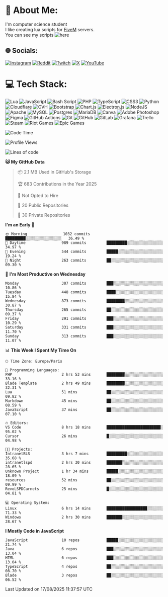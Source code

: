 # 💫 About Me:
I'm computer science student
<br>I like creating lua scripts for <a href="https://fivem.net" target="_blank">FiveM</a> servers.
<br>You can see my scripts ![here](https://github.com/yazouv?tab=repositories&q=&type=&language=lua&sort=)


## 🌐 Socials:
[![Instagram](https://img.shields.io/badge/Instagram-%23E4405F.svg?logo=Instagram&logoColor=white)](https://instagram.com/yazouv) [![Reddit](https://img.shields.io/badge/Reddit-%23FF4500.svg?logo=Reddit&logoColor=white)](https://reddit.com/user/yazouv) [![Twitch](https://img.shields.io/badge/Twitch-%239146FF.svg?logo=Twitch&logoColor=white)](https://twitch.tv/yazouv) [![X](https://img.shields.io/badge/X-black.svg?logo=X&logoColor=white)](https://x.com/yazouv) [![YouTube](https://img.shields.io/badge/YouTube-%23FF0000.svg?logo=YouTube&logoColor=white)](https://youtube.com/@@yazouv) 

# 💻 Tech Stack:
![Lua](https://img.shields.io/badge/lua-%232C2D72.svg?style=for-the-badge&logo=lua&logoColor=white) ![JavaScript](https://img.shields.io/badge/javascript-%23323330.svg?style=for-the-badge&logo=javascript&logoColor=%23F7DF1E) ![Bash Script](https://img.shields.io/badge/bash_script-%23121011.svg?style=for-the-badge&logo=gnu-bash&logoColor=white) ![PHP](https://img.shields.io/badge/php-%23777BB4.svg?style=for-the-badge&logo=php&logoColor=white) ![TypeScript](https://img.shields.io/badge/typescript-%23007ACC.svg?style=for-the-badge&logo=typescript&logoColor=white) ![CSS3](https://img.shields.io/badge/css3-%231572B6.svg?style=for-the-badge&logo=css3&logoColor=white) ![Python](https://img.shields.io/badge/python-3670A0?style=for-the-badge&logo=python&logoColor=ffdd54) ![Cloudflare](https://img.shields.io/badge/Cloudflare-F38020?style=for-the-badge&logo=Cloudflare&logoColor=white) ![OVH](https://img.shields.io/badge/ovh-%23123F6D.svg?style=for-the-badge&logo=ovh&logoColor=#123F6D) ![Bootstrap](https://img.shields.io/badge/bootstrap-%238511FA.svg?style=for-the-badge&logo=bootstrap&logoColor=white) ![Chart.js](https://img.shields.io/badge/chart.js-F5788D.svg?style=for-the-badge&logo=chart.js&logoColor=white) ![Electron.js](https://img.shields.io/badge/Electron-191970?style=for-the-badge&logo=Electron&logoColor=white) ![NodeJS](https://img.shields.io/badge/node.js-6DA55F?style=for-the-badge&logo=node.js&logoColor=white) ![Apache](https://img.shields.io/badge/apache-%23D42029.svg?style=for-the-badge&logo=apache&logoColor=white) ![MySQL](https://img.shields.io/badge/mysql-4479A1.svg?style=for-the-badge&logo=mysql&logoColor=white) ![Postgres](https://img.shields.io/badge/postgres-%23316192.svg?style=for-the-badge&logo=postgresql&logoColor=white) ![MariaDB](https://img.shields.io/badge/MariaDB-003545?style=for-the-badge&logo=mariadb&logoColor=white) ![Canva](https://img.shields.io/badge/Canva-%2300C4CC.svg?style=for-the-badge&logo=Canva&logoColor=white) ![Adobe Photoshop](https://img.shields.io/badge/adobe%20photoshop-%2331A8FF.svg?style=for-the-badge&logo=adobe%20photoshop&logoColor=white) ![Figma](https://img.shields.io/badge/figma-%23F24E1E.svg?style=for-the-badge&logo=figma&logoColor=white) ![GitHub Actions](https://img.shields.io/badge/github%20actions-%232671E5.svg?style=for-the-badge&logo=githubactions&logoColor=white) ![Git](https://img.shields.io/badge/git-%23F05033.svg?style=for-the-badge&logo=git&logoColor=white) ![GitHub](https://img.shields.io/badge/github-%23121011.svg?style=for-the-badge&logo=github&logoColor=white) ![GitLab](https://img.shields.io/badge/gitlab-%23181717.svg?style=for-the-badge&logo=gitlab&logoColor=white) ![Grafana](https://img.shields.io/badge/grafana-%23F46800.svg?style=for-the-badge&logo=grafana&logoColor=white) ![Trello](https://img.shields.io/badge/Trello-%23026AA7.svg?style=for-the-badge&logo=Trello&logoColor=white) ![Steam](https://img.shields.io/badge/steam-%23000000.svg?style=for-the-badge&logo=steam&logoColor=white) ![Riot Games](https://img.shields.io/badge/riotgames-D32936.svg?style=for-the-badge&logo=riotgames&logoColor=white) ![Epic Games](https://img.shields.io/badge/epicgames-%23313131.svg?style=for-the-badge&logo=epicgames&logoColor=white)
 
<!--START_SECTION:waka-->
![Code Time](http://img.shields.io/badge/Code%20Time-1%2C507%20hrs%2038%20mins-blue)

![Profile Views](http://img.shields.io/badge/Profile%20Views-1-blue)

![Lines of code](https://img.shields.io/badge/From%20Hello%20World%20I%27ve%20Written-28.3%20million%20lines%20of%20code-blue)

**🐱 My GitHub Data** 

> 📦 2.1 MB Used in GitHub's Storage 
 > 
> 🏆 683 Contributions in the Year 2025
 > 
> 🚫 Not Opted to Hire
 > 
> 📜 20 Public Repositories 
 > 
> 🔑 30 Private Repositories 
 > 
**I'm an Early 🐤** 

```text
🌞 Morning                1032 commits        █████████░░░░░░░░░░░░░░░░   36.49 % 
🌆 Daytime                989 commits         █████████░░░░░░░░░░░░░░░░   34.97 % 
🌃 Evening                544 commits         █████░░░░░░░░░░░░░░░░░░░░   19.24 % 
🌙 Night                  263 commits         ██░░░░░░░░░░░░░░░░░░░░░░░   09.30 % 
```
📅 **I'm Most Productive on Wednesday** 

```text
Monday                   307 commits         ███░░░░░░░░░░░░░░░░░░░░░░   10.86 % 
Tuesday                  448 commits         ████░░░░░░░░░░░░░░░░░░░░░   15.84 % 
Wednesday                873 commits         ████████░░░░░░░░░░░░░░░░░   30.87 % 
Thursday                 265 commits         ██░░░░░░░░░░░░░░░░░░░░░░░   09.37 % 
Friday                   291 commits         ███░░░░░░░░░░░░░░░░░░░░░░   10.29 % 
Saturday                 331 commits         ███░░░░░░░░░░░░░░░░░░░░░░   11.70 % 
Sunday                   313 commits         ███░░░░░░░░░░░░░░░░░░░░░░   11.07 % 
```


📊 **This Week I Spent My Time On** 

```text
🕑︎ Time Zone: Europe/Paris

💬 Programming Languages: 
PHP                      2 hrs 53 mins       ████████░░░░░░░░░░░░░░░░░   33.16 % 
Blade Template           2 hrs 49 mins       ████████░░░░░░░░░░░░░░░░░   32.31 % 
Lua                      51 mins             ██░░░░░░░░░░░░░░░░░░░░░░░   09.82 % 
Markdown                 45 mins             ██░░░░░░░░░░░░░░░░░░░░░░░   08.59 % 
JavaScript               37 mins             ██░░░░░░░░░░░░░░░░░░░░░░░   07.10 % 

🔥 Editors: 
VS Code                  8 hrs 18 mins       ████████████████████████░   95.02 % 
Cursor                   26 mins             █░░░░░░░░░░░░░░░░░░░░░░░░   04.98 % 

🐱‍💻 Projects: 
IntranetBLS              3 hrs 7 mins        █████████░░░░░░░░░░░░░░░░   35.68 % 
intranetlspd             2 hrs 30 mins       ███████░░░░░░░░░░░░░░░░░░   28.65 % 
Unknown Project          1 hr 34 mins        █████░░░░░░░░░░░░░░░░░░░░   18.09 % 
resources                52 mins             ██░░░░░░░░░░░░░░░░░░░░░░░   09.99 % 
RevoLSPDCarnets          25 mins             █░░░░░░░░░░░░░░░░░░░░░░░░   04.81 % 

💻 Operating System: 
Linux                    6 hrs 14 mins       ██████████████████░░░░░░░   71.33 % 
Windows                  2 hrs 30 mins       ███████░░░░░░░░░░░░░░░░░░   28.67 % 
```

**I Mostly Code in JavaScript** 

```text
JavaScript               10 repos            █████░░░░░░░░░░░░░░░░░░░░   21.74 % 
Java                     6 repos             ███░░░░░░░░░░░░░░░░░░░░░░   13.04 % 
HTML                     6 repos             ███░░░░░░░░░░░░░░░░░░░░░░   13.04 % 
TypeScript               4 repos             ██░░░░░░░░░░░░░░░░░░░░░░░   08.70 % 
Blade                    3 repos             ██░░░░░░░░░░░░░░░░░░░░░░░   06.52 % 
```




 Last Updated on 17/08/2025 11:37:57 UTC
<!--END_SECTION:waka-->

<!--START_SECTION:SHOW_PROJECTS-->
<!--END_SECTION:SHOW_PROJECTS-->

<!--START_SECTION:SHOW_LINES_OF_CODE-->
<!--END_SECTION:SHOW_LINES_OF_CODE-->

<!--START_SECTION:SHOW_TOTAL_CODE_TIME-->
<!--END_SECTION:SHOW_TOTAL_CODE_TIME-->

<!--START_SECTION:SHOW_COMMIT-->
<!--END_SECTION:SHOW_COMMIT-->

<!--START_SECTION:SHOW_DAYS_OF_WEEK-->
<!--END_SECTION:SHOW_DAYS_OF_WEEK-->

<!--START_SECTION:SHOW_LANGUAGE-->
<!--END_SECTION:SHOW_LANGUAGE-->

<!--START_SECTION:SHOW_PROFILE_VIEWS-->
<!--END_SECTION:SHOW_PROFILE_VIEWS-->

<!--START_SECTION:SHOW_TIMEZONE-->
<!--END_SECTION:SHOW_TIMEZONE-->

<!--START_SECTION:SHOW_LANGUAGE_PER_REPO-->
<!--END_SECTION:SHOW_LANGUAGE_PER_REPO-->

<!--START_SECTION:SHOW_SHORT_INFO-->
<!--END_SECTION:SHOW_SHORT_INFO-->
